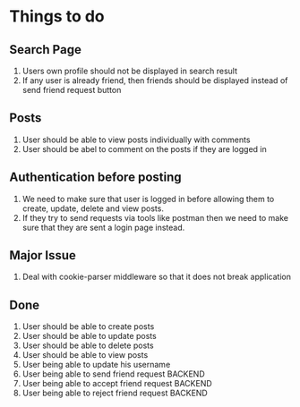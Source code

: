 # Things to do

## Search Page

1. Users own profile should not be displayed in search result
2. If any user is already friend, then friends should be displayed instead of send friend request button

## Posts

1. User should be able to view posts individually with comments
2. User should be abel to comment on the posts if they are logged in

## Authentication before posting

1. We need to make sure that user is logged in before allowing them to create, update, delete and view posts. 
2. If they try to send requests via tools like postman then we need to make sure that they are sent a login page instead.

## Major Issue

1. Deal with cookie-parser middleware so that it does not break application

## Done

1. User should be able to create posts
2. User should be able to update posts
3. User should be able to delete posts
4. User should be able to view posts
5. User being able to update his username
6. User being able to send friend request BACKEND
7. User being able to accept friend request BACKEND
8. User being able to reject friend request BACKEND